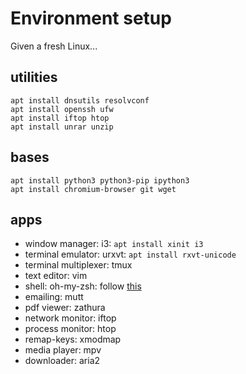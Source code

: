 # Environment setup

Given a fresh Linux...

## utilities

```
apt install dnsutils resolvconf
apt install openssh ufw
apt install iftop htop
apt install unrar unzip
```

## bases

```
apt install python3 python3-pip ipython3
apt install chromium-browser git wget
```

## apps

* window manager: i3: `apt install xinit i3`
* terminal emulator: urxvt: `apt install rxvt-unicode`
* terminal multiplexer: tmux
* text editor: vim
* shell: oh-my-zsh: follow [this](https://gist.github.com/tsabat/1498393#file-zsh-md)
* emailing: mutt
* pdf viewer: zathura
* network monitor: iftop
* process monitor: htop
* remap-keys: xmodmap
* media player: mpv
* downloader: aria2

